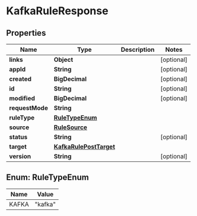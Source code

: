 

# KafkaRuleResponse


## Properties

| Name | Type | Description | Notes |
|------------ | ------------- | ------------- | -------------|
|**links** | **Object** |  |  [optional] |
|**appId** | **String** |  |  [optional] |
|**created** | **BigDecimal** |  |  [optional] |
|**id** | **String** |  |  [optional] |
|**modified** | **BigDecimal** |  |  [optional] |
|**requestMode** | **String** |  |  |
|**ruleType** | [**RuleTypeEnum**](#RuleTypeEnum) |  |  |
|**source** | [**RuleSource**](RuleSource.md) |  |  |
|**status** | **String** |  |  [optional] |
|**target** | [**KafkaRulePostTarget**](KafkaRulePostTarget.md) |  |  |
|**version** | **String** |  |  [optional] |



## Enum: RuleTypeEnum

| Name | Value |
|---- | -----|
| KAFKA | &quot;kafka&quot; |



